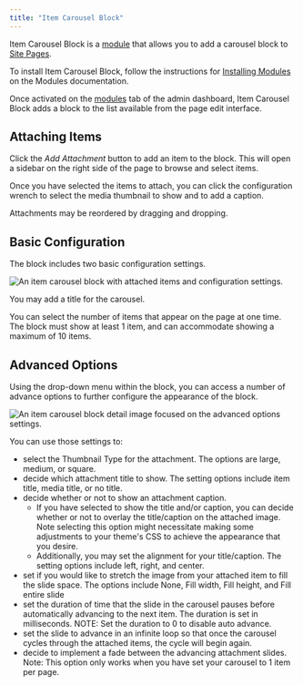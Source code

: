 ```yaml
---
title: "Item Carousel Block"
---
```

Item Carousel Block is a [module](../modules/index.md) that allows you to add a carousel block to [Site Pages](../sites/site_pages).

To install Item Carousel Block, follow the instructions for [Installing Modules](../modules/index.md#installing-modules) on the Modules documentation.

Once activated on the [modules](https://omeka.org/s/docs/user-manual/modules/) tab of the admin dashboard, Item Carousel Block adds a block to the list available from the page edit interface.

## Attaching Items
Click the _Add Attachment_ button to add an item to the block. This will open a sidebar on the right side of the page to browse and select items.

Once you have selected the items to attach, you can click the configuration wrench to select the media thumbnail to show and to add a caption.

Attachments may be reordered by dragging and dropping. 

## Basic Configuration
The block includes two basic configuration settings. 

![An item carousel block with attached items and configuration settings.](../../modules/modulesfiles/itemcarouselblock-basicconfiguration.png)

You may add a title for the carousel.

You can select the number of items that appear on the page at one time. The block must show at least 1 item, and can accommodate showing a maximum of 10 items.

## Advanced Options
Using the drop-down menu within the block, you can access a number of advance options to further configure the appearance of the block. 

![An item carousel block detail image focused on the advanced options settings.](../../modules/modulesfiles/itemcarouselblock-advancedoptions.png)

You can use those settings to:
- select the Thumbnail Type for the attachment. The options are large, medium, or square.
- decide which attachment title to show. The setting options include item title, media title, or no title.
- decide whether or not to show an attachment caption.
  - If you have selected to show the title and/or caption, you can decide whether or not to overlay the title/caption on the attached image. Note selecting this option might necessitate making some adjustments to your theme's CSS to achieve the appearance that you desire.
  - Additionally, you may set the alignment for your title/caption. The setting options include left, right, and center.
- set if you would like to stretch the image from your attached item to fill the slide space. The options include None, Fill width, Fill height, and Fill entire slide
- set the duration of time that the slide in the carousel pauses before automatically advancing to the next item. The duration is set in milliseconds. NOTE: Set the duration to 0 to disable auto advance.
- set the slide to advance in an infinite loop so that once the carousel cycles through the attached items, the cycle will begin again.
- decide to implement a fade between the advancing attachment slides. Note: This option only works when you have set your carousel to 1 item per page.